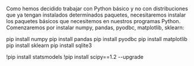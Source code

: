 Como hemos decidido trabajar con Python básico y no con distribuciones que ya tengan instalados determinados paquetes, necesitaremos instalar los paquetes básicos que necesitemos en nuestros programas Python. Comenzaremos por instalar numpy, pandas, pyodbc, matplotlib, sklearn:

pip install numpy
pip install pandas
pip install pyodbc
pip install matplotlib
pip install sklearn
pip install sqlite3

!pip install statsmodels
!pip install scipy==1.2 --upgrade